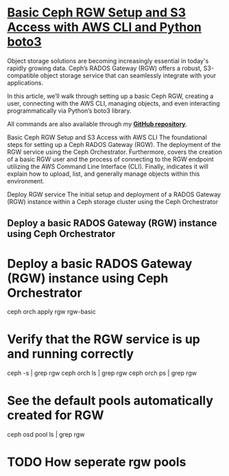# **[Basic Ceph RGW Setup and S3 Access with AWS CLI and Python boto3](https://medium.com/@hojat_gazestani/basic-ceph-rgw-setup-and-s3-access-with-aws-cli-and-python-boto3-c3db142d3b55)**

Object storage solutions are becoming increasingly essential in today's rapidly growing data. Ceph’s RADOS Gateway (RGW) offers a robust, S3-compatible object storage service that can seamlessly integrate with your applications.

In this article, we’ll walk through setting up a basic Ceph RGW, creating a user, connecting with the AWS CLI, managing objects, and even interacting programmatically via Python’s boto3 library.

All commands are also available through my **[GitHub repository](https://github.com/hojat-gazestani/openstack/blob/main/Ceph/octapus/11-Basic%20Ceph%20RGW%20Setup%20and%20S3%20Access%20with%20AWS%20CLI.md)**.

Basic Ceph RGW Setup and S3 Access with AWS CLI
The foundational steps for setting up a Ceph RADOS Gateway (RGW). The deployment of the RGW service using the Ceph Orchestrator. Furthermore, covers the creation of a basic RGW user and the process of connecting to the RGW endpoint utilizing the AWS Command Line Interface (CLI). Finally, indicates it will explain how to upload, list, and generally manage objects within this environment.

Deploy RGW service
The initial setup and deployment of a RADOS Gateway (RGW) instance within a Ceph storage cluster using the Ceph Orchestrator

## Deploy a basic RADOS Gateway (RGW) instance using Ceph Orchestrator

# Deploy a basic RADOS Gateway (RGW) instance using Ceph Orchestrator

ceph orch apply rgw rgw-basic

# Verify that the RGW service is up and running correctly

ceph -s | grep rgw
ceph orch ls | grep rgw
ceph orch ps | grep rgw

# See the default pools automatically created for RGW

ceph osd pool ls | grep rgw

# TODO How seperate rgw pools
